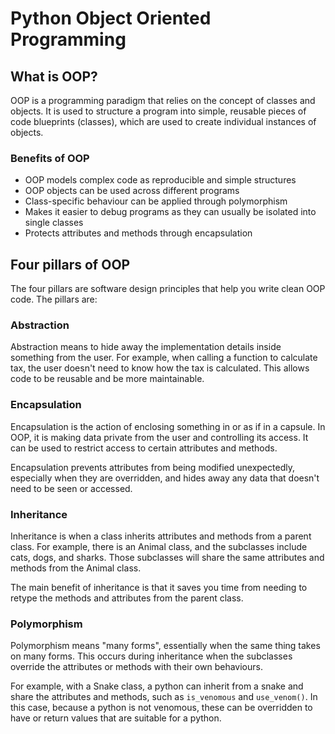 # Python Object Oriented Programming
## What is OOP?
OOP is a programming paradigm that relies on the concept
of classes and objects. It is used to structure a program
into simple, reusable pieces of code blueprints (classes), 
which are used to create individual instances of objects.

### Benefits of OOP
 * OOP models complex code as reproducible and simple 
   structures
 * OOP objects can be used across different programs
 * Class-specific behaviour can be applied through 
   polymorphism
 * Makes it easier to debug programs as they can usually
   be isolated into single classes
 * Protects attributes and methods through encapsulation

## Four pillars of OOP
The four pillars are software design principles that help
you write clean OOP code. The pillars are:

### Abstraction
Abstraction means to hide away the implementation details
inside something from the user. For example, when calling
a function to calculate tax, the user doesn't need to know
how the tax is calculated. This allows code to be reusable
and be more maintainable.

### Encapsulation
Encapsulation is the action of enclosing something in or 
as if in a capsule. In OOP, it is making data private from
the user and controlling its access. It can be used to 
restrict access to certain attributes and methods.

Encapsulation prevents attributes from being modified
unexpectedly, especially when they are overridden, and 
hides away any data that doesn't need to be seen or 
accessed.

### Inheritance
Inheritance is when a class inherits attributes and methods 
from a parent class. For example, there is an Animal class,
and the subclasses include cats, dogs, and sharks. Those
subclasses will share the same attributes and methods from
the Animal class.

The main benefit of inheritance is that it saves you time 
from needing to retype the methods and attributes from 
the parent class.

### Polymorphism
Polymorphism means "many forms", essentially when the 
same thing takes on many forms. This occurs during 
inheritance when the subclasses override the attributes or
methods with their own behaviours.

For example, with a Snake class, a python can inherit from
a snake and share the attributes and methods, such as 
`is_venomous` and `use_venom()`. In this case, because a
python is not venomous, these can be overridden to have
or return values that are suitable for a python.
